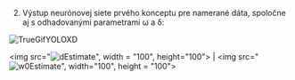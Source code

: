 2. Výstup neurónovej siete prvého konceptu pre namerané dáta, spoločne aj s odhadovanými parametrami ω a δ:

![TrueGifYOLOXD](https://user-images.githubusercontent.com/87126069/172000038-7976868f-d495-4074-a669-c21842edab67.gif)


<img src="![dEstimate](https://user-images.githubusercontent.com/87126069/172000147-2b738b07-cebb-44bf-bed5-1731e63106ba.gif)", width = "100", height="100"> | <img src="![w0Estimate](https://user-images.githubusercontent.com/87126069/172000154-3137e7a2-4324-4176-9454-c3f2ecb99533.gif)", width="100", height = "100">
